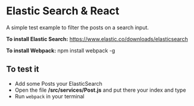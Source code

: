 # Elastic Search & React
A simple test example to filter the posts on a search input.

**To install Elastic Search:**
https://www.elastic.co/downloads/elasticsearch

**To install Webpack:**
npm install webpack -g

## To test it
- Add some Posts your ElasticSearch
- Open the file **/src/services/Post.js** and put there your index and type
- Run `webpack` in your terminal
